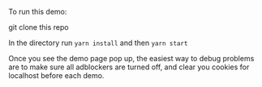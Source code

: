 To run this demo:

git clone this repo

In the directory run `yarn install` and then `yarn start`

Once you see the demo page pop up, the easiest way to debug problems are to make sure all adblockers are turned off, and clear you cookies for localhost before each demo.
